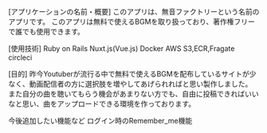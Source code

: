 [アプリケーションの名前・概要]
このアプリは、無音ファクトリーという名前のアプリです。
このアプリは無料で使えるBGMを取り扱っており、著作権フリーで誰でも使用できます。

[使用技術]
Ruby on Rails
Nuxt.js(Vue.js)
Docker
AWS S3,ECR,Fragate
circleci

[目的]
昨今Youtuberが流行る中で無料で使えるBGMを配布しているサイトが少なく、動画配信者の方に選択肢を増やしてあげられればと思い製作しました。
また自分の曲を聴いてもらう機会があまりない方でも、自由に投稿できればいいなと思い、曲をアップロードできる環境を作っております。

今後追加したい機能など
ログイン時のRemember_me機能